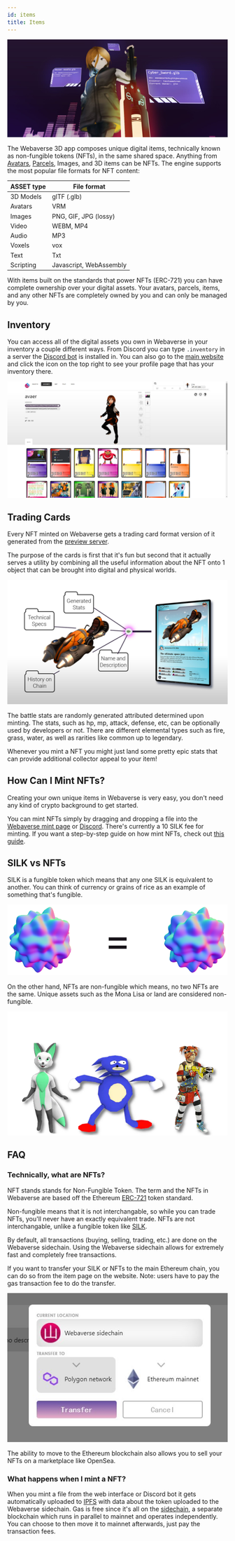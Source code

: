 ```yaml
---
id: items 
title: Items 
---
```

![NFTs in the same space](/img/nft_items.jpg)

The Webaverse 3D app composes unique digital items, technically known as non-fungible tokens (NFTs), in the same shared space. Anything from [Avatars](./avatars), [Parcels](./parcels), Images, and 3D items can be NFTs. The engine supports the most popular file formats for NFT content:

| ASSET type  | File format |
| ----------- | ----------- |
| 3D Models   | glTF (.glb) |
| Avatars     | VRM         |
| Images      | PNG, GIF, JPG (lossy)  |
| Video       | WEBM, MP4   |
| Audio       | MP3         |
| Voxels      | vox         |
| Text        | Txt         |
| Scripting   | Javascript, WebAssembly  |



With items built on the standards that power NFTs (ERC-721) you can have complete ownership over your digital assets. Your avatars, parcels, items, and any other NFTs are completely owned by you and can only be managed by you.

## Inventory

You can access all of the digital assets you own in Webaverse in your inventory a couple different ways. From Discord you can type `.inventory` in a server the [Discord bot](https://webaverse.com/discordbot) is installed in. You can also go to the [main website](https://webaverse.com/) and click the icon on the top right to see your profile page that has your inventory there.
  
![profile inventory](/img/inventory.jpg)

## Trading Cards

Every NFT minted on Webaverse gets a trading card format version of it generated from the [preview server](/docs/developer/architecture#preview-flow).

The purpose of the cards is first that it's fun but second that it actually serves a utility by combining all the useful information about the NFT onto 1 object that can be brought into digital and physical worlds.

![](/img/cards.jpg)

The battle stats are randomly generated attributed determined upon minting. The stats, such as hp, mp, attack, defense, etc, can be optionally used by developers or not. There are different elemental types such as fire, grass, water, as well as rarities like common up to legendary.

Whenever you mint a NFT you might just land some pretty epic stats that can provide additional collector appeal to your item!


## How Can I Mint NFTs?

Creating your own unique items in Webaverse is very easy, you don't need any kind of crypto background to get started.

You can mint NFTs simply by dragging and dropping a file into the [Webaverse mint page](https://webaverse.com/mint) or [Discord](https://discord.gg/R5wqYhvv53). There's currently a 10 SILK fee for minting. If you want a step-by-step guide on how mint NFTs, check out [this guide](../create/mint).



## SILK vs NFTs

SILK is a fungible token which means that any one SILK is equivalent to another. You can think of currency or grains of rice as an example of something that's fungible.
  
![fungible token example](/img/equalft.png)
  
On the other hand, NFTs are non-fungible which means, no two NFTs are the same. Unique assets such as the Mona Lisa or land are considered non-fungible. 
  
![non-fungible token example](/img/nftsexample.png)

## FAQ


### Technically, what are NFTs?

NFT stands stands for Non-Fungible Token. The term and the NFTs in Webaverse are based off the Ethereum [ERC-721](https://eips.ethereum.org/EIPS/eip-721) token standard.

Non-fungible means that it is not interchangable, so while you can trade NFTs, you'll never have an exactly equivalent trade. NFTs are not interchangable, unlike a fungible token like [SILK](./silk).

By default, all transactions (buying, selling, trading, etc.) are done on the Webaverse sidechain. Using the Webaverse sidechain allows for extremely fast and completely free transactions.

If you want to transfer your SILK or NFTs to the main Ethereum chain, you can do so from the item page on the website. Note: users have to pay the gas transaction fee to do the transfer.

![Transfer to mainnet](/img/xfer_chain.jpg)

The ability to move to the Ethereum blockchain also allows you to sell your NFTs on a marketplace like OpenSea.

### What happens when I mint a NFT?

When you mint a file from the web interface or Discord bot it gets automatically uploaded to [IPFS](https://ipfs.io/) with data about the token uploaded to the Webaverse sidechain. Gas is free since it's all on the [sidechain](https://ethereum.org/en/developers/docs/layer-2-scaling/#sidechains), a separate blockchain which runs in parallel to mainnet and operates independently. You can choose to then move it to mainnet afterwards, just pay the transaction fees.